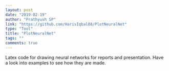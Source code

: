 ```yaml
---
layout: post
date: "2019-02-19"
author: "Prathyush SP"
link: "https://github.com/HarisIqbal88/PlotNeuralNet"
type: "Tool"
title: "PlotNeuralNet"
tags: ""
comments: true
---
```

Latex code for drawing neural networks for reports and presentation. Have a look into examples to see how they are made.